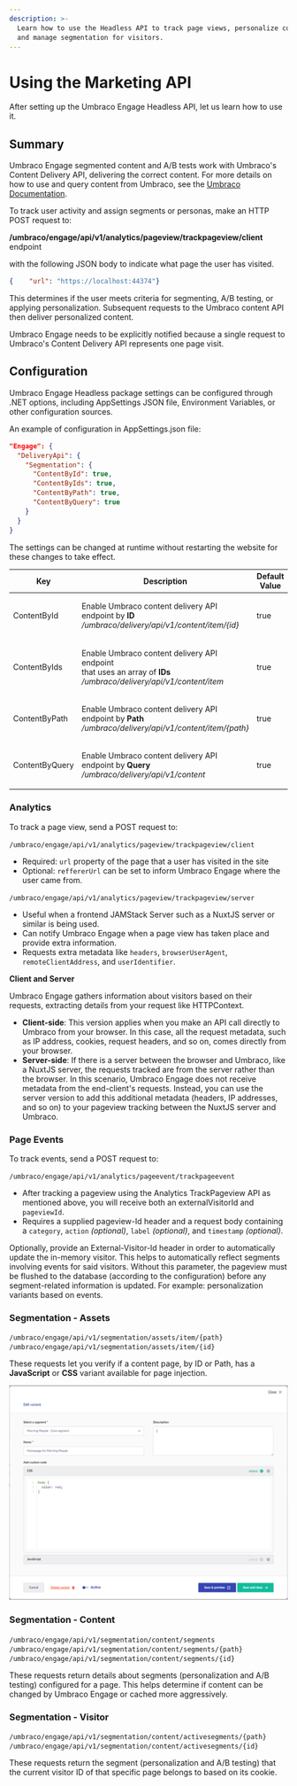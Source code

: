 ```yaml
---
description: >-
  Learn how to use the Headless API to track page views, personalize content,
  and manage segmentation for visitors.
---
```


# Using the Marketing API

After setting up the Umbraco Engage Headless API, let us learn how to use it.

## Summary

Umbraco Engage segmented content and A/B tests work with Umbraco's Content Delivery API, delivering the correct content. For more details on how to use and query content from Umbraco, see the [Umbraco Documentation](https://docs.umbraco.com/umbraco-cms/reference/content-delivery-api#enable-the-content-delivery-api).

To track user activity and assign segments or personas, make an HTTP POST request to:

**/umbraco/engage/api/v1/analytics/pageview/trackpageview/client** endpoint

with the following JSON body to indicate what page the user has visited.

```json
{    "url": "https://localhost:44374"}
```

This determines if the user meets criteria for segmenting, A/B testing, or applying personalization. Subsequent requests to the Umbraco content API then deliver personalized content.

Umbraco Engage needs to be explicitly notified because a single request to Umbraco's Content Delivery API represents one page visit.

## Configuration

Umbraco Engage Headless package settings can be configured through .NET options, including AppSettings JSON file, Environment Variables, or other configuration sources.

An example of configuration in AppSettings.json file:

```json
"Engage": {
  "DeliveryApi": {
    "Segmentation": {
      "ContentById": true,
      "ContentByIds": true,
      "ContentByPath": true,
      "ContentByQuery": true
    }
  }
}
```

The settings can be changed at runtime without restarting the website for these changes to take effect.

| **Key**        | **Description**                                                                                                                                     | **Default Value** |
| -------------- | --------------------------------------------------------------------------------------------------------------------------------------------------- | ----------------- |
| ContentById    | <p>Enable Umbraco content delivery API endpoint by <strong>ID</strong><br><em>/umbraco/delivery/api/v1/content/item/{id}</em></p>                   | true              |
| ContentByIds   | <p>Enable Umbraco content delivery API endpoint<br>that uses an array of <strong>IDs</strong><br><em>/umbraco/delivery/api/v1/content/item</em></p> | true              |
| ContentByPath  | <p>Enable Umbraco content delivery API endpoint by <strong>Path</strong><br><em>/umbraco/delivery/api/v1/content/item/{path}</em></p>               | true              |
| ContentByQuery | <p>Enable Umbraco content delivery API endpoint by <strong>Query</strong><br><em>/umbraco/delivery/api/v1/content</em></p>                          | true              |

### Analytics

To track a page view, send a POST request to:

`/umbraco/engage/api/v1/analytics/pageview/trackpageview/client`

* Required: `url` property of the page that a user has visited in the site
* Optional: `reffererUrl` can be set to inform Umbraco Engage where the user came from.

`/umbraco/engage/api/v1/analytics/pageview/trackpageview/server`

* Useful when a frontend JAMStack Server such as a NuxtJS server or similar is being used.
* Can notify Umbraco Engage when a page view has taken place and provide extra information.
* Requests extra metadata like `headers`, `browserUserAgent`, `remoteClientAddress`, and `userIdentifier`.

**Client and Server**

Umbraco Engage gathers information about visitors based on their requests, extracting details from your request like HTTPContext.

* **Client-side**: This version applies when you make an API call directly to Umbraco from your browser. In this case, all the request metadata, such as IP address, cookies, request headers, and so on, comes directly from your browser.
* **Server-side**: If there is a server between the browser and Umbraco, like a NuxtJS server, the requests tracked are from the server rather than the browser. In this scenario, Umbraco Engage does not receive metadata from the end-client's requests. Instead, you can use the server version to add this additional metadata (headers, IP addresses, and so on) to your pageview tracking between the NuxtJS server and Umbraco.

### Page Events

To track events, send a POST request to:

`/umbraco/engage/api/v1/analytics/pageevent/trackpageevent`

* After tracking a pageview using the Analytics TrackPageview API as mentioned above, you will receive both an externalVisitorId and `pageviewId`.
* Requires a supplied pageview-Id header and a request body containing a `category`, `action` _(optional)_, `label` _(optional)_, and `timestamp` _(optional)_.

Optionally, provide an External-Visitor-Id header in order to automatically update the in-memory visitor. This helps to automatically reflect segments involving events for said visitors. Without this parameter, the pageview must be flushed to the database (according to the configuration) before any segment-related information is updated. For example: personalization variants based on events.

### Segmentation - Assets

`/umbraco/engage/api/v1/segmentation/assets/item/{path}` `/umbraco/engage/api/v1/segmentation/assets/item/{id}`

These requests let you verify if a content page, by ID or Path, has a **JavaScript** or **CSS** variant available for page injection.

![](../../.gitbook/assets/engage-headless-segment-css.png)

### Segmentation - Content

`/umbraco/engage/api/v1/segmentation/content/segments` `/umbraco/engage/api/v1/segmentation/content/segments/{path}` `/umbraco/engage/api/v1/segmentation/content/segments/{id}`

These requests return details about segments (personalization and A/B testing) configured for a page. This helps determine if content can be changed by Umbraco Engage or cached more aggressively.

### Segmentation - Visitor

`/umbraco/engage/api/v1/segmentation/content/activesegments/{path}` `/umbraco/engage/api/v1/segmentation/content/activesegments/{id}`

These requests return the segment (personalization and A/B testing) that the current visitor ID of that specific page belongs to based on its cookie.
